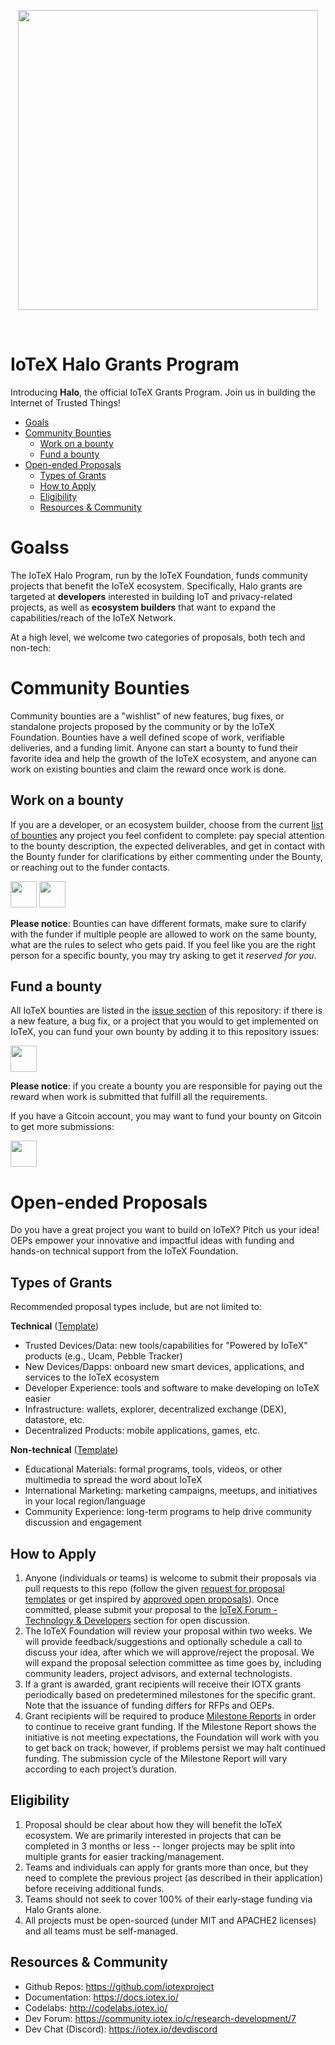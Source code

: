 <p align="center">
  <img src="https://github.com/iotexproject/halogrants/blob/master/img/halo.png" width="480px">
</p>

&nbsp;

# IoTeX Halo Grants Program
Introducing **Halo**, the official IoTeX Grants Program. Join us in building the Internet of Trusted Things!

- [Goals](#goals)
- [Community Bounties](#community-bounties)
  - [Work on a bounty](#work-on-a-bounty)
  - [Fund a bounty](#fund-a-bounty)
- [Open-ended Proposals](#open-ended-proposals)
  - [Types of Grants](#types-of-grants)
  - [How to Apply](#how-to-apply)
  - [Eligibility](#eligibility)
  - [Resources & Community](#resources--community)

# Goalss
The IoTeX Halo Program, run by the IoTeX Foundation, funds community projects that benefit the IoTeX ecosystem. Specifically, Halo grants are targeted at **developers** interested in building IoT and privacy-related projects, as well as **ecosystem builders** that want to expand the capabilities/reach of the IoTeX Network. 

At a high level, we welcome two categories of proposals, both tech and non-tech:
# Community Bounties
Community bounties are a "wishlist" of new features, bug fixes, or standalone projects proposed by the community or by the IoTeX Foundation. Bounties have a well defined scope of work, verifiable deliveries, and a funding limit. Anyone can start a bounty to fund their favorite idea and help the growth of the IoTeX ecosystem, and anyone can work on existing bounties and claim the reward once work is done.


## Work on a bounty
If you are a developer, or an ecosystem builder, choose from the current [list of bounties](https://github.com/iotexproject/halogrants/issues) any project you feel confident to complete: pay special attention to the bounty description, the expected deliverables, and get in contact with the Bounty funder for clarifications by either commenting under the Bounty, or reaching out to the funder contacts.

<a href="https://github.com/iotexproject/halogrants/issues"><img src="img/btn-choose-bounty.png" height="42px"></a> <a href="https://gitcoin.co/iotexproject/bounties" target="_blank"><img src ="img/btn-gitcoin-bounties.png" height="42px"></a>

**Please notice**: Bounties can have different formats, make sure to clarify with the funder if multiple people are allowed to work on the same bounty, what are the rules to select who gets paid. If you feel like you are the right person for a specific bounty, you may try asking to get it *reserved for you*.

## Fund a bounty
All IoTeX bounties are listed in the [issue section](https://github.com/iotexproject/halogrants/issues) of this repository: if there is a new feature, a bug fix, or a project that you would to get implemented on IoTeX, you can fund your own bounty by adding it to this repository issues:

<a href="https://github.com/iotexproject/halogrants/issues/new?assignees=&labels=&template=-bounty-title-.md&title=Set+the+feature+or+project+name+here"><img src="img/btn-create-bounty.png" height="42px"></a>

**Please notice**: if you create a bounty you are responsible for paying out the reward when work is submitted that fulfill all the requirements.

If you have a Gitcoin account, you may want to fund your bounty on Gitcoin to get more submissions:

<a href="https://gitcoin.co/bounty/new"><img src="img/btn-gitcoin-fund-bounty.png" height="42px"></a>

# Open-ended Proposals 
Do you have a great project you want to build on IoTeX? Pitch us your idea! OEPs empower your innovative and impactful ideas with funding and hands-on technical support from the IoTeX Foundation.

## Types of Grants
Recommended proposal types include, but are not limited to:

**Technical** ([Template](https://github.com/iotexproject/halogrants/blob/master/rfp-proposals/rfp-proposal-template1.md))
- Trusted Devices/Data: new tools/capabilities for "Powered by IoTeX" products (e.g., Ucam, Pebble Tracker)
- New Devices/Dapps: onboard new smart devices, applications, and services to the IoTeX ecosystem
- Developer Experience: tools and software to make developing on IoTeX easier
- Infrastructure: wallets, explorer, decentralized exchange (DEX), datastore, etc.
- Decentralized Products: mobile applications, games, etc.

**Non-technical** ([Template](https://github.com/iotexproject/halogrants/blob/master/rfp-proposals/rfp-proposal-template2.md))
- Educational Materials: formal programs, tools, videos, or other multimedia to spread the word about IoTeX
- International Marketing: marketing campaigns, meetups, and initiatives in your local region/language
- Community Experience: long-term programs to help drive community discussion and engagement

## How to Apply
1. Anyone (individuals or teams) is welcome to submit their proposals via pull requests to this repo (follow the given [request for proposal templates](https://github.com/iotexproject/halogrants/tree/master/rfp-proposals) or get inspired by [approved open proposals](https://github.com/iotexproject/halogrants/tree/master/oep-proposals)). 
Once committed, please submit your proposal to the [IoTeX Forum - Technology & Developers](https://community.iotex.io/c/research-development/7) section for open discussion.
2. The IoTeX Foundation will review your proposal within two weeks. We will provide feedback/suggestions and optionally schedule a call to discuss your idea, after which we will approve/reject the proposal. We will expand the proposal selection committee as time goes by, including community leaders, project advisors, and external technologists.
3. If a grant is awarded, grant recipients will receive their IOTX grants periodically based on predetermined milestones for the specific grant. Note that the issuance of funding differs for RFPs and OEPs.
4. Grant recipients will be required to produce [Milestone Reports](https://github.com/iotexproject/halogrants/blob/master/deliveries/project_milestone_n_template.md) in order to continue to receive grant funding. If the Milestone Report shows the initiative is not meeting expectations, the Foundation will work with you to get back on track; however, if problems persist we may halt continued funding. The submission cycle of the Milestone Report will vary according to each project’s duration.

## Eligibility
1. Proposal should be clear about how they will benefit the IoTeX ecosystem. We are primarily interested in projects that can be completed in 3 months or less -- longer projects may be split into multiple grants for easier tracking/management.
2. Teams and individuals can apply for grants more than once, but they need to complete the previous project (as described in their application) before receiving additional funds.
3. Teams should not seek to cover 100% of their early-stage funding via Halo Grants alone.
4. All projects must be open-sourced (under MIT and APACHE2 licenses) and all teams must be self-managed.

## Resources & Community
- Github Repos: https://github.com/iotexproject
- Documentation: https://docs.iotex.io/
- Codelabs: http://codelabs.iotex.io/
- Dev Forum: https://community.iotex.io/c/research-development/7
- Dev Chat (Discord): https://iotex.io/devdiscord
